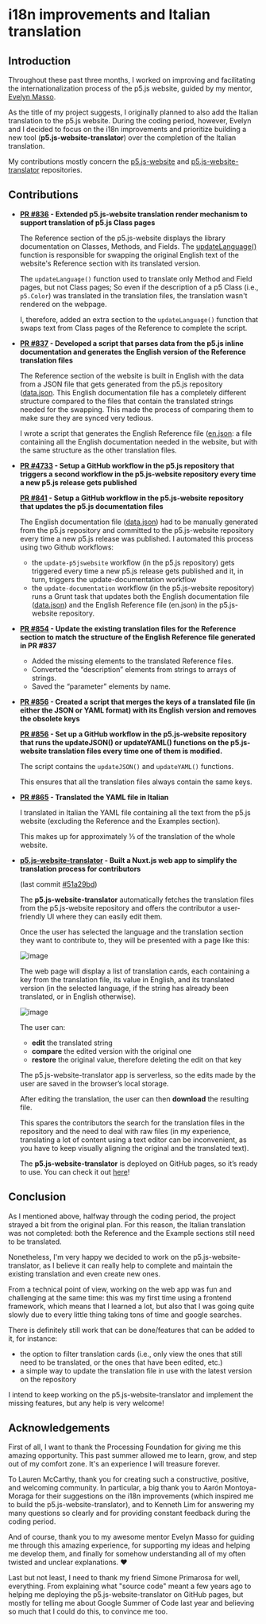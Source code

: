 # i18n improvements and Italian translation

## Introduction

Throughout these past three months, I worked on improving and facilitating the internationalization process of the p5.js website, guided by my mentor, [Evelyn Masso](https://github.com/outofambit).

As the title of my project suggests, I originally planned to also add the Italian translation to the p5.js website. During the coding period, however, Evelyn and I decided to focus on the i18n improvements and prioritize building a new tool (**p5.js-website-translator**) over the completion of the Italian translation.

My contributions mostly concern the [p5.js-website](https://github.com/processing/p5.js-website) and [p5.js-website-translator](https://github.com/processing/p5.js-website-translator) repositories.

## Contributions

- **[PR #836](https://github.com/processing/p5.js-website/pull/836) - Extended p5.js-website translation render mechanism to support translation of p5.js Class pages**

  The Reference section of the p5.js-website displays the library documentation on Classes, Methods, and Fields. The [updateLanguage()](https://github.com/processing/p5.js-website/blob/main/src/templates/pages/reference/index.hbs#L61) function is responsible for swapping the original English text of the website's Reference section with its translated version. 
  
  The `updateLanguage()` function used to translate only Method and Field pages, but not Class pages; So even if the description of a p5 Class (i.e., `p5.Color`) was translated in the translation files, the translation wasn't rendered on the webpage.

  I, therefore, added an extra section to the `updateLanguage()` function that swaps text from Class pages of the Reference to complete the script.

- **[PR #837](https://github.com/processing/p5.js-website/pull/837) - Developed a script that parses data from the p5.js inline documentation and generates the English version of the Reference translation files**

  The Reference section of the website is built in English with the data from a JSON file that gets generated from the p5.js repository ([data.json](https://github.com/processing/p5.js-website/blob/main/src/templates/pages/reference/data.json). This English documentation file has a completely different structure compared to the files that contain the translated strings needed for the swapping. This made the process of comparing them to make sure they are synced very tedious. 
  
  I wrote a script that generates the English Reference file ([en.json](https://github.com/processing/p5.js-website/blob/main/src/data/reference/en.json): a file containing all the English documentation needed in the website, but with the same structure as the other translation files.

- **[PR #4733](https://github.com/processing/p5.js/pull/4733) - Setup a GitHub workflow in the p5.js repository that triggers a second workflow in the p5.js-website repository every time a new p5.js release gets published**

  **[PR #841](https://github.com/processing/p5.js-website/pull/841) - Setup a GitHub workflow in the p5.js-website repository that updates the p5.js documentation files**

  The English documentation file ([data.json](https://github.com/processing/p5.js-website/blob/main/src/templates/pages/reference/data.json)) had to be manually generated from the p5.js repository and committed to the p5.js-website repository every time a new p5.js release was published.
  I automated this process using two Github workflows: 
    - the `update-p5jswebsite` workflow (in the p5.js repository) gets triggered every time a new p5.js release gets published and it, in turn, triggers the update-documentation workflow
    - the `update-documentation` workflow (in the p5.js-website repository) runs a Grunt task that updates both the English documentation file ([data.json](https://github.com/processing/p5.js-website/blob/main/src/templates/pages/reference/data.json)) and the English Reference file (en.json) in the p5.js-website repository.

- **[PR #854](https://github.com/processing/p5.js-website/pull/854) - Update the existing translation files for the Reference section to match the structure of the English Reference file generated in PR #837**
  - Added the missing elements to the translated Reference files.
  - Converted the “description” elements from strings to arrays of strings.
  - Saved the “parameter” elements by name.

- **[PR #856](https://github.com/processing/p5.js-website/pull/856) - Created a script that merges the keys of a translated file (in either the JSON or YAML format) with its English version and removes the obsolete keys**

  **[PR #856](https://github.com/processing/p5.js-website/pull/856) - Set up a GitHub workflow in the p5.js-website repository that runs the updateJSON() or updateYAML() functions on the p5.js-website translation files every time one of them is modified.**

  The script contains the `updateJSON()` and `updateYAML()` functions.
  
  This ensures that all the translation files always contain the same keys.

- **[PR #865](https://github.com/processing/p5.js-website/pull/865) - Translated the YAML file in Italian**

  I translated in Italian the YAML file containing all the text from the p5.js website (excluding the Reference and the Examples section).

  This makes up for approximately ⅓ of the translation of the whole website.

- **[p5.js-website-translator](https://github.com/processing/p5.js-website-translator) - Built a Nuxt.js web app to simplify the translation process for contributors**

  (last commit [#51a29bd](https://github.com/processing/p5.js-website-translator/commit/51a29bd877ef671f130e53b2aeeeea1f9f7fc788))

  The **p5.js-website-translator** automatically fetches the translation files from the p5.js-website repository and offers the contributor a user-friendly UI where they can easily edit them.

  Once the user has selected the language and the translation section they want to contribute to, they will be presented with a page like this:

  ![image](https://user-images.githubusercontent.com/49163604/91746243-97b7b700-ebbc-11ea-8572-e94909e9c32f.png)

  The web page will display a list of translation cards, each containing a key from the translation file, its value in English, and its translated version (in the selected language, if the string has already been translated, or in English otherwise).

  ![image](https://user-images.githubusercontent.com/49163604/91746362-c5046500-ebbc-11ea-8fb2-b904b1444d2f.png)

  The user can:
    - **edit** the translated string
    - **compare** the edited version with the original one
    - **restore** the original value, therefore deleting the edit on that key

  The p5.js-website-translator app is serverless, so the edits made by the user are saved in the browser’s local storage.

  After editing the translation, the user can then **download** the resulting file.

  This spares the contributors the search for the translation files in the repository and the need to deal with raw files (in my experience, translating a lot of content using a text editor can be inconvenient, as you have to keep visually aligning the original and the translated text).

  The **p5.js-website-translator** is deployed on GitHub pages, so it’s ready to use.
  You can check it out [here](https://processing.github.io/p5.js-website-translator/)!

## Conclusion

As I mentioned above, halfway through the coding period, the project strayed a bit from the original plan. For this reason, the Italian translation was not completed: both the Reference and the Example sections still need to be translated.

Nonetheless, I'm very happy we decided to work on the p5.js-website-translator, as I believe it can really help to complete and maintain the existing translation and even create new ones.


From a technical point of view, working on the web app was fun and challenging at the same time: this was my first time using a frontend framework, which means that I learned a lot, but also that I was going quite slowly due to every little thing taking tons of time and google searches.

There is definitely still work that can be done/features that can be added to it, for instance:
- the option to filter translation cards (i.e., only view the ones that still need to be translated, or the ones that have been edited, etc.)
- a simple way to update the translation file in use with the latest version on the repository

I intend to keep working on the p5.js-website-translator and implement the missing features, but any help is very welcome!

## Acknowledgements

First of all, I want to thank the Processing Foundation for giving me this amazing opportunity.
This past summer allowed me to learn, grow, and step out of my comfort zone. It's an experience I will treasure forever.

To Lauren McCarthy, thank you for creating such a constructive, positive, and welcoming community. In particular, a big thank you to Aarón Montoya-Moraga for their suggestions on the i18n improvements (which inspired me to build the p5.js-website-translator), and to Kenneth Lim for answering my many questions so clearly and for providing constant feedback during the coding period.

And of course, thank you to my awesome mentor Evelyn Masso for guiding me through this amazing experience, for supporting my ideas and helping me develop them, and finally for somehow understanding all of my often twisted and unclear explanations. ❤️

Last but not least, I need to thank my friend Simone Primarosa for well, everything. From explaining what "source code" meant a few years ago to helping me deploying the p5.js-website-translator on GitHub pages, but mostly for telling me about Google Summer of Code last year and believing so much that I could do this, to convince me too.